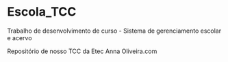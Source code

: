 # Escola_TCC
Trabalho de desenvolvimento de curso - Sistema de gerenciamento escolar e acervo

Repositório de nosso TCC da Etec Anna Oliveira.com
